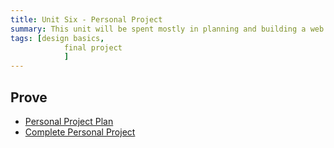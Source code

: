 ```yaml
---
title: Unit Six - Personal Project
summary: This unit will be spent mostly in planning and building a web application of your own design.
tags: [design basics,
		 	final project
			]
---
```


## Prove

- [Personal Project Plan](../../prove/personal-site-plan)
- [Complete Personal Project](../../prove/personal-site-complete)
